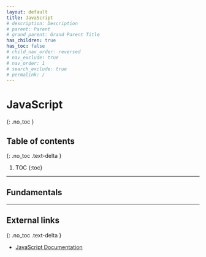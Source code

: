 ```yaml
---
layout: default
title: JavaScript
# description: Description
# parent: Parent
# grand_parent: Grand Parent Title
has_children: true
has_toc: false
# child_nav_order: reversed
# nav_exclude: true
# nav_order: 1
# search_exclude: true
# permalink: /
---
```


# JavaScript
{: .no_toc }

## Table of contents
{: .no_toc .text-delta }

1. TOC
{:toc}

---

## Fundamentals



---

## External links
{: .no_toc .text-delta }

- [JavaScript Documentation](https://developer.mozilla.org/en-US/docs/Web/JavaScript/Reference)

